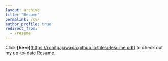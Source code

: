 ```yaml
---
layout: archive
title: "Resume"
permalink: /cv/
author_profile: true
redirect_from:
  - /resume
---
```


Click <b>[here]</b>(https://rohitgajawada.github.io/files/Resume.pdf) to check out my up-to-date Resume.

